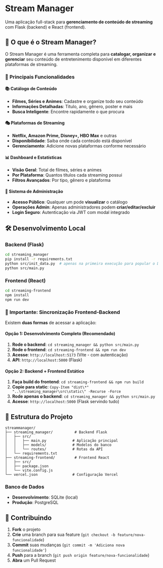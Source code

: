 # Stream Manager

Uma aplicação full-stack para **gerenciamento de conteúdo de streaming** com Flask (backend) e React (frontend).

## 🎯 **O que é o Stream Manager?**

O Stream Manager é uma ferramenta completa para **catalogar, organizar e gerenciar** seu conteúdo de entretenimento disponível em diferentes plataformas de streaming.

### 🌟 **Principais Funcionalidades**

#### **📚 Catálogo de Conteúdo**
- **Filmes, Séries e Animes**: Cadastre e organize todo seu conteúdo
- **Informações Detalhadas**: Título, ano, gênero, poster e mais
- **Busca Inteligente**: Encontre rapidamente o que procura

#### **🎭 Plataformas de Streaming**
- **Netflix, Amazon Prime, Disney+, HBO Max** e outras
- **Disponibilidade**: Saiba onde cada conteúdo está disponível
- **Gerenciamento**: Adicione novas plataformas conforme necessário

#### **📊 Dashboard e Estatísticas**
- **Visão Geral**: Total de filmes, séries e animes
- **Por Plataforma**: Quantos títulos cada streaming possui
- **Filtros Avançados**: Por tipo, gênero e plataforma

#### **🔐 Sistema de Administração**
- **Acesso Público**: Qualquer um pode **visualizar** o catálogo
- **Operações Admin**: Apenas administradores podem **criar/editar/excluir**
- **Login Seguro**: Autenticação via JWT com modal integrado

## 🛠️ Desenvolvimento Local

### Backend (Flask)
```bash
cd streaming_manager
pip install -r requirements.txt
python src/init_data.py  # apenas na primeira execução para popular o DB com as plataformas de streaming
python src/main.py
```

### Frontend (React)
```bash
cd streaming-frontend
npm install
npm run dev
```

### 🔄 **Importante: Sincronização Frontend-Backend**

Existem **duas formas** de acessar a aplicação:

#### **Opção 1: Desenvolvimento Completo (Recomendado)**
1. **Rode o backend**: `cd streaming_manager && python src/main.py` 
2. **Rode o frontend**: `cd streaming-frontend && npm run dev`
3. **Acesse**: `http://localhost:5173` (Vite - com autenticação)
4. **API**: `http://localhost:5000` (Flask)

#### **Opção 2: Backend + Frontend Estático**
1. **Faça build do frontend**: `cd streaming-frontend && npm run build`
2. **Copie para static**: `Copy-Item "dist\*" "..\streaming_manager\src\static\" -Recurse -Force`
3. **Rode apenas o backend**: `cd streaming_manager && python src/main.py`
4. **Acesse**: `http://localhost:5000` (Flask servindo tudo)

## 📁 Estrutura do Projeto

```
streammanager/
├── streaming_manager/          # Backend Flask
│   ├── src/
│   │   ├── main.py            # Aplicação principal
│   │   ├── models/            # Modelos do banco
│   │   └── routes/            # Rotas da API
│   └── requirements.txt
├── streaming-frontend/         # Frontend React
│   ├── src/
│   ├── package.json
│   └── vite.config.js
└── vercel.json                # Configuração Vercel
```

### Banco de Dados
- **Desenvolvimento**: SQLite (local)
- **Produção**: PostgreSQL

## 🤝 **Contribuindo**

1. **Fork** o projeto
2. **Crie** uma branch para sua feature (`git checkout -b feature/nova-funcionalidade`)
3. **Commit** suas mudanças (`git commit -m 'Adiciona nova funcionalidade'`)
4. **Push** para a branch (`git push origin feature/nova-funcionalidade`)
5. **Abra** um Pull Request